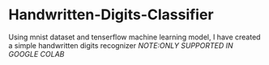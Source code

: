 # Handwritten-Digits-Classifier
Using mnist dataset and tenserflow machine learning model, I have created a simple handwritten digits recognizer 
*NOTE:ONLY SUPPORTED IN GOOGLE COLAB*
